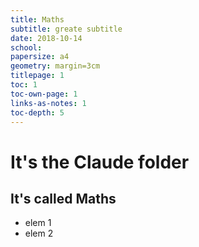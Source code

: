 ```yaml
---
title: Maths
subtitle: greate subtitle
date: 2018-10-14
school: 
papersize: a4
geometry: margin=3cm
titlepage: 1
toc: 1
toc-own-page: 1
links-as-notes: 1
toc-depth: 5
---
```

# It's the Claude folder
## It's called Maths
* elem 1
* elem 2